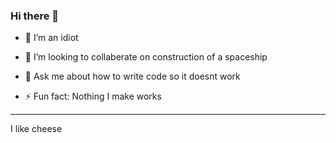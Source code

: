 ### Hi there 👋

- 🔭 I’m an idiot

- 👯 I’m looking to collaberate on construction of a spaceship

- 💬 Ask me about how to write code so it doesnt work

- ⚡ Fun fact: Nothing I make works

---

I like cheese
